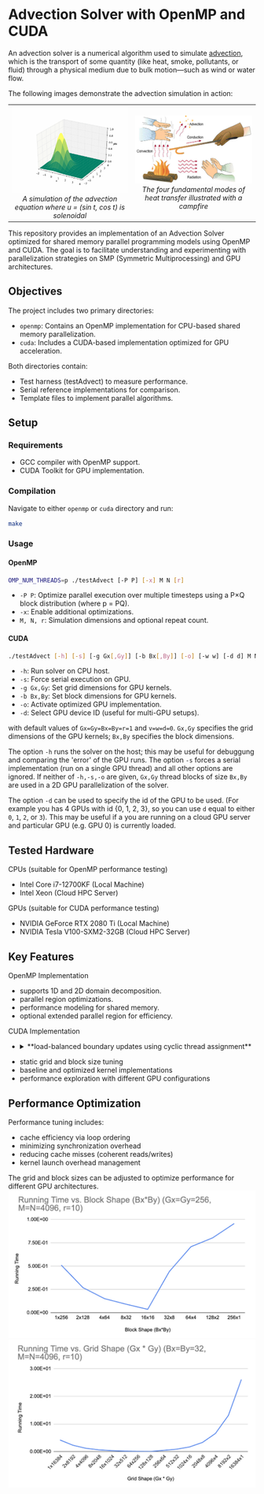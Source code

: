 # Advection Solver with OpenMP and CUDA

An advection solver is a numerical algorithm used to simulate [advection](https://en.wikipedia.org/wiki/Advection), which is the transport of some quantity (like heat, smoke, pollutants, or fluid) through a physical medium due to bulk motion—such as wind or water flow.

The following images demonstrate the advection simulation in action:

<div align="center">
  <table>
    <tr>
      <td align="center">
        <img src="images/GaussianUpwind2D.gif" alt="Gaussian Upwind 2D Simulation" width="400"/>
        <br>
        <em>A simulation of the advection equation where u = (sin t, cos t) is solenoidal</em>
      </td>
      <td align="center">
        <img src="images/Heat-transmittance-means2.jpg" alt="Heat Transmittance" width="400"/>
        <br>
        <em>The four fundamental modes of heat transfer illustrated with a campfire</em>
      </td>
    </tr>
  </table>
</div>

This repository provides an implementation of an Advection Solver optimized for shared memory parallel programming models using OpenMP and CUDA. The goal is to facilitate understanding and experimenting with parallelization strategies on SMP (Symmetric Multiprocessing) and GPU architectures.

## Objectives

The project includes two primary directories:

- `openmp`: Contains an OpenMP implementation for CPU-based shared memory parallelization.
- `cuda`: Includes a CUDA-based implementation optimized for GPU acceleration.

Both directories contain:

- Test harness (testAdvect) to measure performance.
- Serial reference implementations for comparison.
- Template files to implement parallel algorithms.

## Setup

### Requirements

- GCC compiler with OpenMP support.
- CUDA Toolkit for GPU implementation.

### Compilation

Navigate to either `openmp` or `cuda` directory and run:
```bash
make
```

### Usage

#### OpenMP

```bash
OMP_NUM_THREADS=p ./testAdvect [-P P] [-x] M N [r]
```

- `-P P`: Optimize parallel execution over multiple timesteps using a P×Q block distribution (where p = PQ).
- `-x`: Enable additional optimizations.
- `M, N, r`: Simulation dimensions and optional repeat count.

#### CUDA

```bash
./testAdvect [-h] [-s] [-g Gx[,Gy]] [-b Bx[,By]] [-o] [-w w] [-d d] M N [r]
```

- `-h`: Run solver on CPU host.
- `-s`: Force serial execution on GPU.
- `-g Gx,Gy`: Set grid dimensions for GPU kernels.
- `-b Bx,By`: Set block dimensions for GPU kernels.
- `-o`: Activate optimized GPU implementation.
- `-d`: Select GPU device ID (useful for multi-GPU setups).

with default values of `Gx=Gy=Bx=By=r=1` and `v=w=d=0`. `Gx,Gy` specifies the grid dimensions of the GPU kernels; `Bx,By` specifies the block dimensions.

The option `-h` runs the solver on the host; this may be useful for debuggung and comparing the 'error' of the GPU runs. The option `-s` forces a serial implementation (run on a single GPU thread) and all other options are ignored. If neither of `-h,-s,-o` are given, `Gx,Gy` thread blocks of size `Bx,By` are used in a 2D GPU parallelization of the solver. 

The option `-d` can be used to specify the id of the GPU to be used. (For example you has 4 GPUs with id {0, 1, 2, 3}, so you can use `d` equal to either `0`, `1`, `2`, or `3`). This may be useful if a you are running on a cloud GPU server and particular GPU (e.g. GPU 0) is currently loaded.

## Tested Hardware

CPUs (suitable for OpenMP performance testing)

- Intel Core i7-12700KF (Local Machine)
- Intel Xeon (Cloud HPC Server)

GPUs (suitable for CUDA performance testing)

- NVIDIA GeForce RTX 2080 Ti (Local Machine)
- NVIDIA Tesla V100-SXM2-32GB (Cloud HPC Server)

## Key Features

OpenMP Implementation

- supports 1D and 2D domain decomposition.
- parallel region optimizations.
- performance modeling for shared memory.
- optional extended parallel region for efficiency.

CUDA Implementation

- <details>
  <summary>
  **load-balanced boundary updates using cyclic thread assignment**
  </summary>

  GPU threads are naturally 2D-indexed, but boundary updates (in `updateBoundaryNSKernel()` and `updateBoundaryEWKernel()`) operate in 1D. To better utilize threads, we map 2D thread indices to a 1D index and assign boundary updates cyclically across threads.
  ![gpu-boundary-lb](images/gpu-boundary-lb.png)
</details>

- static grid and block size tuning
- baseline and optimized kernel implementations
- performance exploration with different GPU configurations

## Performance Optimization

Performance tuning includes:

- cache efficiency via loop ordering
- minimizing synchronization overhead
- reducing cache misses (coherent reads/writes)
- kernel launch overhead management

The grid and block sizes can be adjusted to optimize performance for different GPU architectures.
![block opt](images/block.png)
![grid opt](images/grid.png)
